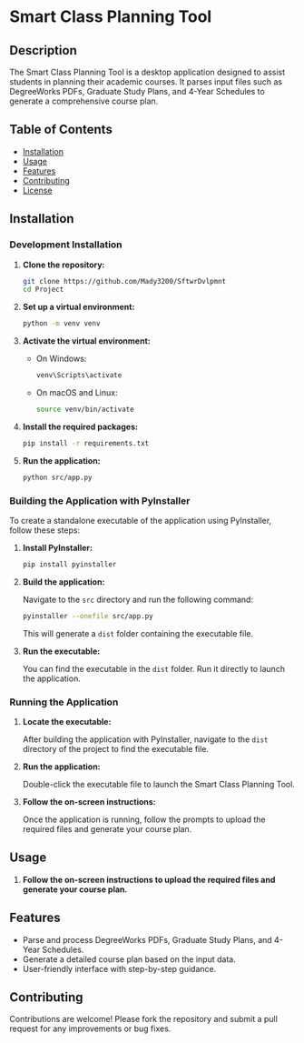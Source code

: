 # Smart Class Planning Tool

## Description

The Smart Class Planning Tool is a desktop application designed to assist students in planning their academic courses. It parses input files such as DegreeWorks PDFs, Graduate Study Plans, and 4-Year Schedules to generate a comprehensive course plan.

## Table of Contents

- [Installation](#installation)
- [Usage](#usage)
- [Features](#features)
- [Contributing](#contributing)
- [License](#license)

## Installation

### Development Installation

1. **Clone the repository:**

   ```bash
   git clone https://github.com/Mady3200/SftwrDvlpmnt
   cd Project
   ```

2. **Set up a virtual environment:**

   ```bash
   python -m venv venv
   ```

3. **Activate the virtual environment:**

   - On Windows:

     ```bash
     venv\Scripts\activate
     ```

   - On macOS and Linux:

     ```bash
     source venv/bin/activate
     ```

4. **Install the required packages:**

   ```bash
   pip install -r requirements.txt
   ```

5. **Run the application:**

   ```bash
   python src/app.py
   ```

### Building the Application with PyInstaller

To create a standalone executable of the application using PyInstaller, follow these steps:

1. **Install PyInstaller:**

   ```bash
   pip install pyinstaller
   ```

2. **Build the application:**

   Navigate to the `src` directory and run the following command:

   ```bash
   pyinstaller --onefile src/app.py
   ```

   This will generate a `dist` folder containing the executable file.

3. **Run the executable:**

   You can find the executable in the `dist` folder. Run it directly to launch the application.

### Running the Application

1. **Locate the executable:**

   After building the application with PyInstaller, navigate to the `dist` directory of the project to find the executable file.

2. **Run the application:**

   Double-click the executable file to launch the Smart Class Planning Tool.

3. **Follow the on-screen instructions:**

   Once the application is running, follow the prompts to upload the required files and generate your course plan.

## Usage

1. **Follow the on-screen instructions to upload the required files and generate your course plan.**

## Features

- Parse and process DegreeWorks PDFs, Graduate Study Plans, and 4-Year Schedules.
- Generate a detailed course plan based on the input data.
- User-friendly interface with step-by-step guidance.

## Contributing

Contributions are welcome! Please fork the repository and submit a pull request for any improvements or bug fixes.
